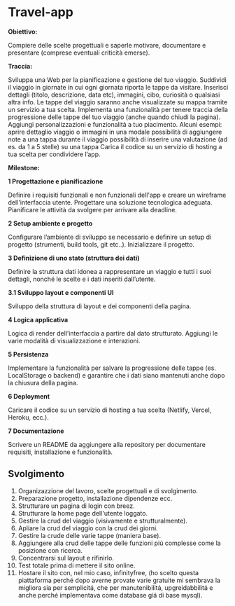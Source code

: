 Travel-app
===
**Obiettivo:**

Compiere delle scelte progettuali e saperle motivare, documentare e presentare (comprese eventuali criticità emerse).

**Traccia:**

Sviluppa una Web per la pianificazione e gestione del tuo viaggio. Suddividi il viaggio in giornate in cui ogni giornata riporta le tappe da visitare. Inserisci dettagli (titolo, descrizione, data etc), immagini, cibo, curiosità o qualsiasi altra info.
Le tappe del viaggio saranno anche visualizzate su mappa tramite un servizio a tua scelta.
Implementa una funzionalità per tenere traccia della progressione delle tappe del tuo viaggio (anche quando chiudi la pagina).
Aggiungi personalizzazioni e funzionalità a tuo piacimento. Alcuni esempi:
aprire dettaglio viaggio o immagini in una modale
possibilità di aggiungere note a una tappa durante il viaggio
possibilità di inserire una valutazione (ad es. da 1 a 5 stelle) su una tappa
Carica il codice su un servizio di hosting a tua scelta per condividere l’app.

**Milestone:**

**1 Progettazione e pianificazione**

Definire i requisiti funzionali e non funzionali dell'app e creare un wireframe dell'interfaccia utente. Progettare una soluzione tecnologica adeguata. Pianificare le attività da svolgere per arrivare alla deadline.

**2 Setup ambiente e progetto**

Configurare l’ambiente di sviluppo se necessario e definire un setup di progetto (strumenti, build tools, git etc..). Inizializzare il progetto.

**3 Definizione di uno stato (struttura dei dati)**

Definire la struttura dati idonea a rappresentare un viaggio e tutti i suoi dettagli, nonché le scelte e i dati inseriti dall’utente.

**3.1 Sviluppo layout e componenti UI**

Sviluppo della struttura di layout e dei componenti della pagina.

**4 Logica applicativa**

Logica di render dell’interfaccia a partire dal dato strutturato. Aggiungi le varie modalità di visualizzazione e interazioni.

**5 Persistenza**

Implementare la funzionalità per salvare la progressione delle tappe (es. LocalStorage o backend) e garantire che i dati siano mantenuti anche dopo la chiusura della pagina.

**6 Deployment**

Caricare il codice su un servizio di hosting a tua scelta (Netlify, Vercel, Heroku, ecc.).

**7 Documentazione**

Scrivere un README da aggiungere alla repository per documentare requisiti, installazione e funzionalità.

## Svolgimento

1. Organizazzione del lavoro, scelte progettuali e di svolgimento.
2. Preparazione progetto, installazione dipendenze ecc.
3. Strutturare un pagina di login con breez.
4. Strutturare la home page dell'utente loggato.
5. Gestire la crud del viaggio (visivamente e strutturalmente).
6. Apliare la crud del viaggio con la crud dei giorni.
7. Gestire la crude delle varie tappe (maniera base).
8. Aggiungere alla crud delle tappe delle funzioni piú complesse come la posizione con ricerca.
9. Concentrarsi sul layout e rifinirlo.
10. Test totale prima di mettere il sito online.
11. Hostare il sito con, nel mio caso, infinityfree, (ho scelto questa piattaforma perché dopo averne provate varie gratuite mi sembrava la migliora sia per semplicitá, che per manutenibilitá, upgreidabbilitá e anche perché implementava come database giá di base mysql).
